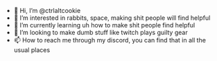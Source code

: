 - 👋 Hi, I’m @ctrlaltcookie
- 👀 I’m interested in rabbits, space, making shit people will find helpful
- 🌱 I’m currently learning uh how to make shit people find helpful
- 💞️ I’m looking to make dumb stuff like twitch plays guilty gear
- 📫 How to reach me through my discord, you can find that in all the usual places

<!---
ctrlaltcookie/ctrlaltcookie is a ✨ special ✨ repository because its `README.md` (this file) appears on your GitHub profile.
You can click the Preview link to take a look at your changes.
--->

